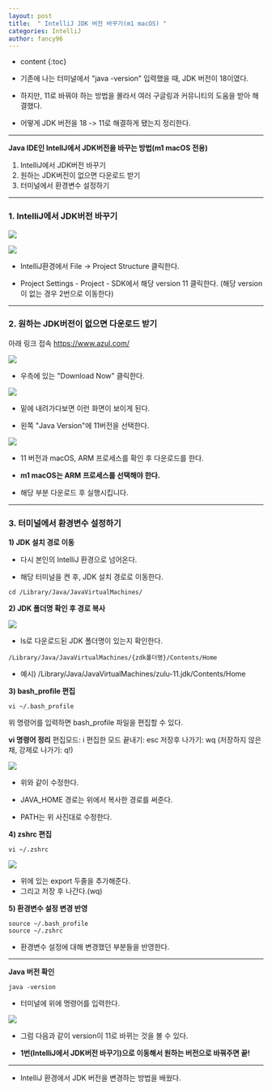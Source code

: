 ```yaml
---
layout: post
title:  " IntelliJ JDK 버전 바꾸기(m1 macOS) "
categories: IntelliJ
author: fancy96
---
```

* content
  {:toc}

* 기존에 나는 터미널에서 "java -version" 입력했을 때, JDK 버전이 18이였다.

* 하지만, 11로 바꿔야 하는 방법을 몰라서 여러 구글링과 커뮤니티의 도움을 받아 해결했다.

* 어떻게 JDK 버전을 18 -> 11로 해결하게 됐는지 정리한다.

---

**Java IDE인 IntellJ에서 JDK버전을 바꾸는 방법(m1 macOS 전용)**

1. IntelliJ에서 JDK버전 바꾸기
2. 원하는 JDK버전이 없으면 다운로드 받기
3. 터미널에서 환경변수 설정하기

---
### 1. IntelliJ에서 JDK버전 바꾸기


![](/assets/img/intellij/IntelliJ-Jdk-Version-Change-M1-MacOS_1.png)

![](/assets/img/intellij/IntelliJ-Jdk-Version-Change-M1-MacOS_2.png)

* IntelliJ환경에서 File -> Project Structure 클릭한다.

* Project Settings - Project - SDK에서 해당 version 11 클릭한다.
  (해당 version이 없는 경우 2번으로 이동한다)


---
### 2. 원하는 JDK버전이 없으면 다운로드 받기

아래 링크 접속
https://www.azul.com/

![](/assets/img/intellij/IntelliJ-Jdk-Version-Change-M1-MacOS_3.png)

* 우측에 있는 "Download Now" 클릭한다.

![](/assets/img/intellij/IntelliJ-Jdk-Version-Change-M1-MacOS_3_2.png)

* 밑에 내려가다보면 이런 화면이 보이게 된다.

* 왼쪽 "Java Version"에 11버전을 선택한다.

![](/assets/img/intellij/IntelliJ-Jdk-Version-Change-M1-MacOS_4.png)

* 11 버전과 macOS, ARM 프로세스를 확인 후 다운로드를 한다.

* **m1 macOS는 ARM 프로세스를 선택해야 한다.**
* 해당 부분 다운로드 후 실행시킵니다.

---
### 3. 터미널에서 환경변수 설정하기

**1) JDK 설치 경로 이동**

* 다시 본인의 IntelliJ 환경으로 넘어온다.

* 해당 터미널을 켠 후, JDK 설치 경로로 이동한다.

```
cd /Library/Java/JavaVirtualMachines/
```


**2) JDK 폴더명 확인 후 경로 복사**

![](/assets/img/intellij/IntelliJ-Jdk-Version-Change-M1-MacOS_5.png)

* ls로 다운로드된 JDK 폴더명이 있는지 확인한다.

```
/Library/Java/JavaVirtualMachines/{zdk폴더명}/Contents/Home
```
* 예시) /Library/Java/JavaVirtualMachines/zulu-11.jdk/Contents/Home


**3) bash_profile 편집**
```
vi ~/.bash_profile
```

위 명령어를 입력하면 bash_profile 파일을 편집할 수 있다.


**vi 명령어 정리**
편집모드: i
편집한 모드 끝내기: esc
저장후 나가기: wq
(저장하지 않은 채, 강제로 나가기: q!)

![](/assets/img/intellij/IntelliJ-Jdk-Version-Change-M1-MacOS_6.png)

* 위와 같이 수정한다.

* JAVA_HOME 경로는 위에서 복사한 경로를 써준다.

* PATH는 위 사진대로 수정한다.

**4) zshrc 편집**

```
vi ~/.zshrc
```

![](/assets/img/intellij/IntelliJ-Jdk-Version-Change-M1-MacOS_7.png)

* 위에 있는 export 두줄을 추가해준다.
* 그리고 저장 후 나간다.(wq)

**5) 환경변수 설정 변경 반영**

```
source ~/.bash_profile
source ~/.zshrc
```
* 환경변수 설정에 대해 변경했던 부분들을 반영한다.

---


**Java 버전 확인**

```
java -version
```

* 터미널에 위에 명령어를 입력한다.

![](/assets/img/intellij/IntelliJ-Jdk-Version-Change-M1-MacOS_8.png)

* 그럼 다음과 같이 version이 11로 바뀌는 것을 볼 수 있다.

* **1번(IntelliJ에서 JDK버전 바꾸기)으로 이동해서 원하는 버전으로 바꿔주면 끝!**

---
* IntelliJ 환경에서 JDK 버전을 변경하는 방법을 배웠다.
